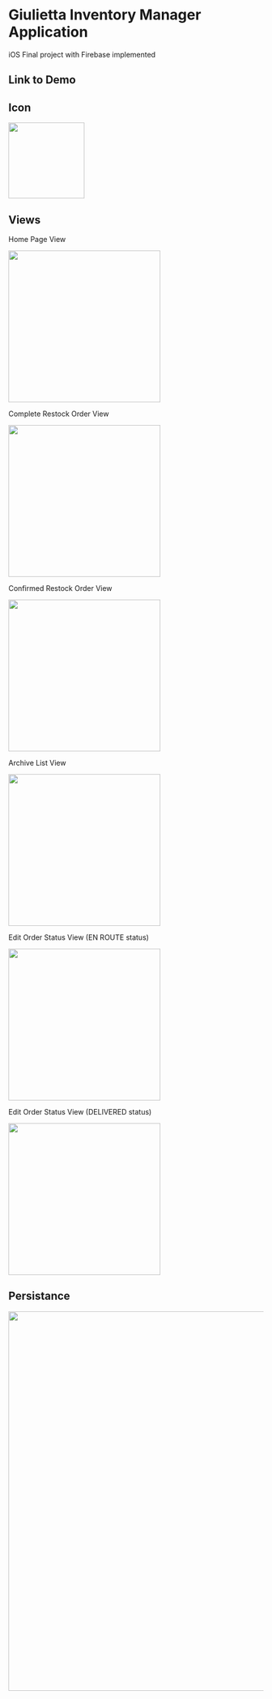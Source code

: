 # Giulietta Inventory Manager Application
iOS Final project with Firebase implemented

## Link to Demo


## Icon

<img src="https://github.com/Iantomasi/GiuliettaInventoryManager/assets/77695020/28c723ae-0c16-4519-9102-b1882810068a" width="150">


## Views

Home Page View

<img src="https://github.com/Iantomasi/GiuliettaInventoryManager/assets/77695020/7ea1f8cb-c521-413e-9d84-99b13dc67f87" width="300">

Complete Restock Order View

<img src="https://github.com/Iantomasi/GiuliettaInventoryManager/assets/77695020/c9a86ff8-d99d-4e46-bb92-2b8f4b401e5c" width="300">

Confirmed Restock Order View

<img src="https://github.com/Iantomasi/GiuliettaInventoryManager/assets/77695020/233a0357-af79-40f7-b63e-32494a3aacf8" width="300">

Archive List View

<img src="https://github.com/Iantomasi/GiuliettaInventoryManager/assets/77695020/07dc6356-d1a0-404a-82b7-3569a2fb8546" width="300">

Edit Order Status View (EN ROUTE status)

<img src="https://github.com/Iantomasi/GiuliettaInventoryManager/assets/77695020/cde5468f-c157-47df-a919-c8cc9982a68c" width="300">

Edit Order Status View (DELIVERED status)

<img src="https://github.com/Iantomasi/GiuliettaInventoryManager/assets/77695020/385a1c48-5d1a-4a18-ad5c-7dcb9eae767f" width="300">

## Persistance

<img src="https://github.com/Iantomasi/GiuliettaInventoryManager/assets/77695020/a3ca2bc3-f54b-460c-80f2-dc300ca1c285" width="750">


